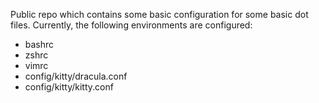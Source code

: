 Public repo which contains some basic configuration for some basic dot files.
Currently, the following environments are configured:
- bashrc
- zshrc
- vimrc
- config/kitty/dracula.conf
- config/kitty/kitty.conf
